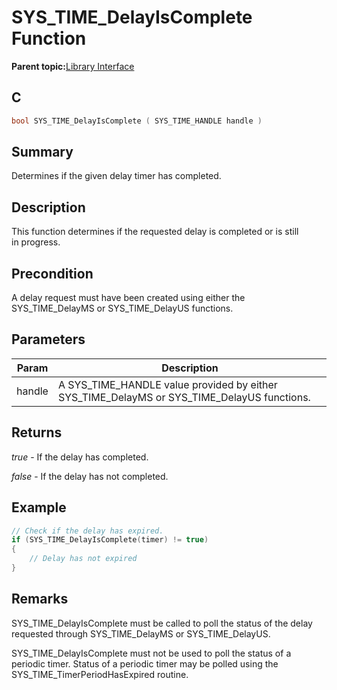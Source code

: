 # SYS\_TIME\_DelayIsComplete Function

**Parent topic:**[Library Interface](GUID-3D84F884-122D-4A4A-95DA-DFD8C2E84650.md)

## C

```c
bool SYS_TIME_DelayIsComplete ( SYS_TIME_HANDLE handle )
```

## Summary

Determines if the given delay timer has completed.

## Description

This function determines if the requested delay is completed or is still<br />in progress.

## Precondition

A delay request must have been created using either the SYS\_TIME\_DelayMS or SYS\_TIME\_DelayUS functions.

## Parameters

|Param|Description|
|-----|-----------|
|handle|A SYS\_TIME\_HANDLE value provided by either SYS\_TIME\_DelayMS or SYS\_TIME\_DelayUS functions.|

## Returns

*true* - If the delay has completed.

*false* - If the delay has not completed.

## Example

```c
// Check if the delay has expired.
if (SYS_TIME_DelayIsComplete(timer) != true)
{
    // Delay has not expired
}
```

## Remarks

SYS\_TIME\_DelayIsComplete must be called to poll the status of the delay requested through SYS\_TIME\_DelayMS or SYS\_TIME\_DelayUS.

SYS\_TIME\_DelayIsComplete must not be used to poll the status of a periodic timer. Status of a periodic timer may be polled using the SYS\_TIME\_TimerPeriodHasExpired routine.

